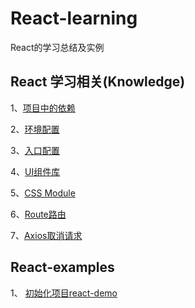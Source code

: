 <!--
 * @Author: Li Zhiliang
 * @Date: 2020-10-28 10:45:06
 * @LastEditors: Li Zhiliang
 * @LastEditTime: 2020-10-28 10:55:31
 * @FilePath: /React-learning/README.md
-->
# React-learning
React的学习总结及实例

## React 学习相关(Knowledge)

1、[项目中的依赖](https://github.com/Scorpio-li/react-learning/tree/main/knowledge/dependent.md)

2、[环境配置](https://github.com/Scorpio-li/react-learning/tree/mian/knowledge/environmentConfig.md)

3、[入口配置](https://github.com/Scorpio-li/react-learning/tree/mian/knowledge/entranceConfig.md)

4、[UI组件库](https://github.com/Scorpio-li/react-learning/tree/mian/knowledge/UIModule.md)

5、[CSS Module](https://github.com/Scorpio-li/react-learning/tree/mian/knowledge/cssModule.md)

6、[Route路由](https://github.com/Scorpio-li/react-learning/tree/mian/knowledge/route.md)

7、[Axios取消请求](https://github.com/Scorpio-li/react-learning/tree/mian/knowledge/axios.md)

## React-examples

1、 [初始化项目react-demo](https://github.com/Scorpio-li/react-learning/tree/main/examples/react-demo)